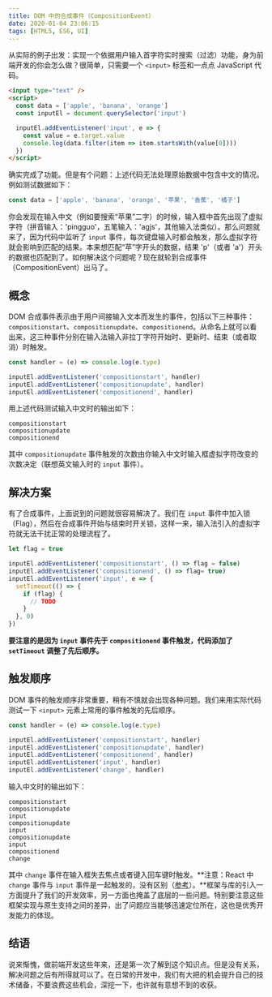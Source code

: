 ```yaml
---
title: DOM 中的合成事件（CompositionEvent）
date: 2020-01-04 23:06:15
tags: [HTML5, ES6, UI]
---
```


从实际的例子出发：实现一个依据用户输入首字符实时搜索（过滤）功能，身为前端开发的你会怎么做？很简单，只需要一个 `<input>` 标签和一点点 JavaScript 代码。

```html
<input type="text" />
<script>
  const data = ['apple', 'banana', 'orange']
  const inputEl = document.querySelector('input')

  inputEl.addEventListener('input', e => {
    const value = e.target.value
    console.log(data.filter(item => item.startsWith(value[0])))
  })
</script>
```

确实完成了功能。但是有个问题：上述代码无法处理原始数据中包含中文的情况。例如测试数据如下：

```js
const data = ['apple', 'banana', 'orange', '苹果', '香蕉', '橘子']
```

你会发现在输入中文（例如要搜索“苹果”二字）的时候，输入框中首先出现了虚拟字符（拼音输入：'pingguo'，五笔输入：'agjs'，其他输入法类似）。那么问题就来了，因为代码中监听了 `input` 事件，每次键盘输入时都会触发，那么虚拟字符就会影响到匹配的结果。本来想匹配“苹”字开头的数据，结果 'p'（或者 'a'）开头的数据也匹配到了。如何解决这个问题呢？现在就轮到合成事件（CompositionEvent）出马了。

## 概念

DOM 合成事件表示由于用户间接输入文本而发生的事件，包括以下三种事件：`compositionstart`、`compositionupdate`、`compositionend`。从命名上就可以看出来，这三种事件分别在输入法输入非拉丁字符开始时、更新时、结束（或者取消）时触发。

```js
const handler = (e) => console.log(e.type)

inputEl.addEventListener('compositionstart', handler)
inputEl.addEventListener('compositionupdate', handler)
inputEl.addEventListener('compositionend', handler)
```

用上述代码测试输入中文时的输出如下：

```
compositionstart
compositionupdate
compositionend
```

其中 `compositionupdate` 事件触发的次数由你输入中文时输入框虚拟字符改变的次数决定（联想英文输入时的 `input` 事件）。

## 解决方案

有了合成事件，上面说到的问题就很容易解决了。我们在 `input` 事件中加入锁（Flag），然后在合成事件开始与结束时开关锁，这样一来，输入法引入的虚拟字符就无法干扰正常的处理流程了。

```js
let flag = true

inputEl.addEventListener('compositionstart', () => flag = false)
inputEl.addEventListener('compositionend', () => flag= true)
inputEl.addEventListener('input', e => {
  setTimeout(() => {
    if (flag) {
      // TODO
    }
  }, 0)
})
```
**要注意的是因为 `input` 事件先于 `compositionend` 事件触发，代码添加了 `setTimeout` 调整了先后顺序。**

## 触发顺序

DOM 事件的触发顺序非常重要，稍有不慎就会出现各种问题。我们来用实际代码测试一下 `<input>` 元素上常用的事件触发的先后顺序。

```js
const handler = (e) => console.log(e.type)

inputEl.addEventListener('compositionstart', handler)
inputEl.addEventListener('compositionupdate', handler)
inputEl.addEventListener('compositionend', handler)
inputEl.addEventListener('input', handler)
inputEl.addEventListener('change', handler)
```

输入中文时的输出如下：

```
compositionstart
compositionupdate
input
compositionupdate
input
compositionupdate
input
compositionend
change
```

其中 `change` 事件在输入框失去焦点或者键入回车键时触发。**注意：React 中 `change` 事件与 `input` 事件是一起触发的，没有区别（[参考](https://stackoverflow.com/questions/38256332/in-react-whats-the-difference-between-onchange-and-oninput)）。**框架与库的引入一方面提升了我们的开发效率，另一方面也掩盖了底层的一些问题。特别要注意这些框架实现与原生支持之间的差异，出了问题应当能够迅速定位所在，这也是优秀开发能力的体现。

## 结语

说来惭愧，做前端开发这些年来，还是第一次了解到这个知识点。但是没有关系，解决问题之后有所得就可以了。在日常的开发中，我们有大把的机会提升自己的技术储备，不要浪费这些机会，深挖一下，也许就有意想不到的收获。